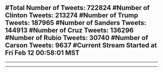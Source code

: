 #Total Number of Tweets: 722824 
#Number of Clinton Tweets: 213274
#Number of Trump Tweets: 187965
#Number of Sanders Tweets: 144913
#Number of Cruz Tweets: 136296
#Number of Rubio Tweets: 30740
#Number of Carson Tweets: 9637
#Current Stream Started at Fri Feb 12 00:58:01 MST
---
---
---
